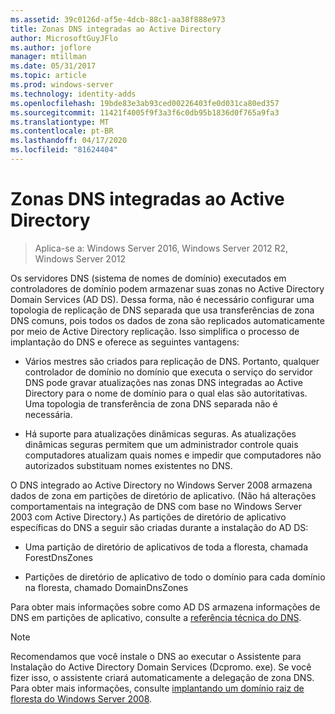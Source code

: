 ```yaml
---
ms.assetid: 39c0126d-af5e-4dcb-88c1-aa38f888e973
title: Zonas DNS integradas ao Active Directory
author: MicrosoftGuyJFlo
ms.author: joflore
manager: mtillman
ms.date: 05/31/2017
ms.topic: article
ms.prod: windows-server
ms.technology: identity-adds
ms.openlocfilehash: 19bde83e3ab93ced00226403fe0d031ca80ed357
ms.sourcegitcommit: 11421f4005f9f3a3f6c0db95b1836d0f765a9fa3
ms.translationtype: MT
ms.contentlocale: pt-BR
ms.lasthandoff: 04/17/2020
ms.locfileid: "81624404"
---
```

# <a name="active-directory-integrated-dns-zones"></a>Zonas DNS integradas ao Active Directory

> Aplica-se a: Windows Server 2016, Windows Server 2012 R2, Windows Server 2012

Os servidores DNS (sistema de nomes de domínio) executados em controladores de domínio podem armazenar suas zonas no Active Directory Domain Services (AD DS). Dessa forma, não é necessário configurar uma topologia de replicação de DNS separada que usa transferências de zona DNS comuns, pois todos os dados de zona são replicados automaticamente por meio de Active Directory replicação. Isso simplifica o processo de implantação do DNS e oferece as seguintes vantagens:

- Vários mestres são criados para replicação de DNS. Portanto, qualquer controlador de domínio no domínio que executa o serviço do servidor DNS pode gravar atualizações nas zonas DNS integradas ao Active Directory para o nome de domínio para o qual elas são autoritativas. Uma topologia de transferência de zona DNS separada não é necessária.

- Há suporte para atualizações dinâmicas seguras. As atualizações dinâmicas seguras permitem que um administrador controle quais computadores atualizam quais nomes e impedir que computadores não autorizados substituam nomes existentes no DNS.

O DNS integrado ao Active Directory no Windows Server 2008 armazena dados de zona em partições de diretório de aplicativo. (Não há alterações comportamentais na integração de DNS com base no Windows Server 2003 com Active Directory.) As partições de diretório de aplicativo específicas do DNS a seguir são criadas durante a instalação do AD DS:

- Uma partição de diretório de aplicativos de toda a floresta, chamada ForestDnsZones

- Partições de diretório de aplicativo de todo o domínio para cada domínio na floresta, chamado DomainDnsZones

Para obter mais informações sobre como AD DS armazena informações de DNS em partições de aplicativo, consulte a [referência técnica do DNS](https://docs.microsoft.com/previous-versions/windows/it-pro/windows-server-2003/cc779926(v=ws.10)).

> [!NOTE]
> Recomendamos que você instale o DNS ao executar o Assistente para Instalação do Active Directory Domain Services (Dcpromo. exe). Se você fizer isso, o assistente criará automaticamente a delegação de zona DNS. Para obter mais informações, consulte [implantando um domínio raiz de floresta do Windows Server 2008](https://docs.microsoft.com/previous-versions/windows/it-pro/windows-server-2008-R2-and-2008/cc731174(v=ws.10)).
